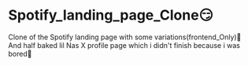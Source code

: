 # Spotify_landing_page_Clone😏

Clone of the Spotify landing page with some variations(frontend_Only)🥲
<br>
And half baked lil Nas X profile page which i didn't finish because i was bored🥱
